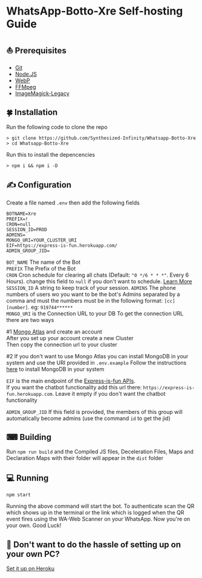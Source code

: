 # WhatsApp-Botto-Xre Self-hosting Guide


## ⛵ Prerequisites

- [Git](https://git-scm.com/)
- [Node.JS](https://nodejs.org/en/)
- [WebP](https://developers.google.com/speed/webp/download)
- [FFMpeg](https://ffmpeg.org/download.html)
- [ImageMagick-Legacy](https://imagemagick.org/index.php)

## 🍀 Installation

Run the following code to clone the repo
```SH
> git clone https://github.com/Synthesized-Infinity/Whatsapp-Botto-Xre
> cd Whatsapp-Botto-Xre
```
Run this to install the depencencies

```SH
> npm i && npm i -D
```

## ✍ Configuration

Create a file named `.env` then add the following fields

```env
BOTNAME=Xre
PREFIX=!
CRON=null
SESSION_ID=PROD
ADMINS=
MONGO_URI=YOUR_CLUSTER_URI
EIF=https://express-is-fun.herokuapp.com/
ADMIN_GROUP_JID=
```
`BOT_NAME` The name of the Bot <br>
`PREFIX` The Prefix of the Bot <br>
`CRON` Cron schedule for clearing all chats (Default: `"0 */6 * * *"`. Every 6 Hours). change this field to `null` if you don't want to schedule. [Learn More](https://www.npmjs.com/package/node-cron) <br>
`SESSION_ID` A string to keep track of your session.
`ADMINS` The phone numbers of users wo you want to be the bot's Admins separated by a comma and must the numbers must be in the following format: `[cc][number]`. eg: `919744******`<br>
`MONGO_URI` is the Connection URL to your DB
To get the connection URL there are two ways

#1 [Mongo Atlas](http://mongodb.com/cloud/atlas) and create an account \
After you set up your account create a new Cluster \
Then copy the connection url to your cluster

#2 If you don't want to use Mongo Atlas you can install MongoDB in your system and use the URI provided in `.env.example`
Follow the instructions [here](https://docs.mongodb.com/manual/installation/) to install MongoDB in your system

`EIF` is the main endpoint of the [Express-is-fun APIs](https://express-is-fun.herokuapp.com/api). \
If you want the chatbot functionality add this url there: `https://express-is-fun.herokuapp.com`. Leave it empty if you don't want the chatbot functionality

`ADMIN_GROUP_JID` If this field is provided, the members of this group will automatically become admins (use the command `id` to get the jid)

## ⌨ Building

Run `npm run build` and the Compiled JS files, Deceleration Files, Maps and Declaration Maps with their folder will appear in the `dist` folder

## 💻 Running

```SH
npm start
```
Running the above command will start the bot. 
To authenticate scan the QR which shows up in the terminal or the link which is logged when the QR event fires using the WA-Web Scanner on your WhatsApp.
Now you're on your own. Good Luck!

## 🤡 Don't want to do the hassle of setting up on your own PC?
[Set it up on Heroku](https://github.com/Synthezied-Infinity/Whatsapp-Botto-Xre/Heroku_Atlas_Guide.md)
